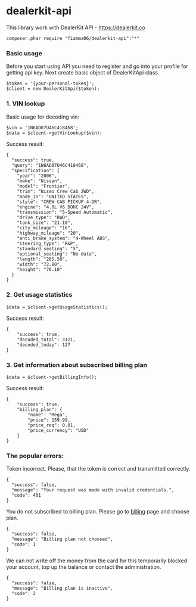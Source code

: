 # dealerkit-api
This library work with DealerKit API - https://dealerkit.co

`composer.phar require "fiamma06/dealerkit-api":"*"`

### Basic usage
Before you start using API you need to register and go into your profile for getting api key. Next create basic object of DealerKitApi class
```
$token = '{your-personal-token}';
$client = new DealerKitApi($token);
```

### 1. VIN lookup
Basic usage for decoding vin:
```
$vin = '1N6AD07U46C418468';
$data = $client->getVinLookup($vin);
```

Success result:
```
{
  "success": true,
  "query": "1N6AD07U46C418468",
  "specification": {
    "year": "2006",
    "make": "Nissan",
    "model": "Frontier",
    "trim": "Nismo Crew Cab 2WD",
    "made_in": "UNITED STATES",
    "style": "CREW CAB PICKUP 4-DR",
    "engine": "4.0L V6 DOHC 24V",
    "transmission": "5-Speed Automatic",
    "drive_type": "RWD",
    "tank_size": "21.10",
    "city_mileage": "16",
    "highway_mileage": "20",
    "anti_brake_system": "4-Wheel ABS",
    "steering_type": "R&P",
    "standard_seating": "5",
    "optional_seating": "No data",
    "length": "205.50",
    "width": "72.80",
    "height": "70.10"
  }
}
```

### 2. Get usage statistics
```
$data = $client->getUsageStatistics();
```
Success result:
```
{
    "success": true,
    "decoded_total": 3121,
    "decoded_today": 127
}
```

### 3. Get information about subscribed billing plan
```
$data = $client->getBillingInfo();
```
Success result:
```
{
    "success": true,
    "billing_plan": {
        "name": "Mega",
        "price": 159.99,
        "price_req": 0.01,
        "price_currency": "USD"
    }
}
```
### The popular errors:

Token incorrect. Please, that the token is correct and transmitted correctly.
```
{
  "success": false,
  "message": "Your request was made with invalid credentials.",
  "code": 401
}
```

You do not subscribed to billing plan. Please go to [billing](https://dealerkit.co/billing) page and choose plan.
```
{
  "success": false,
  "message": "Billing plan not choosed",
  "code": 1
}
```

We can not write off the money from the card for this temporarily blocked your account, top up the balance or contact the administration.
```
{
  "success": false,
  "message": "Billing plan is inactive",
  "code": 2
}
```
